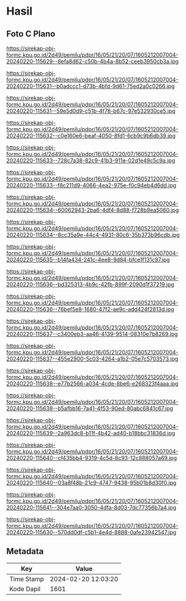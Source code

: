 # Hasil

## Foto C Plano

https://sirekap-obj-formc.kpu.go.id/2d49/pemilu/pdpr/16/05/21/20/07/1605212007004-20240220-115629--8efa8d62-c50b-4b4a-8b52-ceeb3950cb3a.jpg

https://sirekap-obj-formc.kpu.go.id/2d49/pemilu/pdpr/16/05/21/20/07/1605212007004-20240220-115631--b0adccc1-d73b-4bfd-9d61-75ed2a0c0266.jpg

https://sirekap-obj-formc.kpu.go.id/2d49/pemilu/pdpr/16/05/21/20/07/1605212007004-20240220-115631--59e5d0d9-c51b-4f78-b67c-97e532930ce5.jpg

https://sirekap-obj-formc.kpu.go.id/2d49/pemilu/pdpr/16/05/21/20/07/1605212007004-20240220-115632--c0e160e6-beaf-4050-8fd1-6cb9c9b6db39.jpg

https://sirekap-obj-formc.kpu.go.id/2d49/pemilu/pdpr/16/05/21/20/07/1605212007004-20240220-115633--728c7a38-82c9-41b3-911e-02d1e49c5c9a.jpg

https://sirekap-obj-formc.kpu.go.id/2d49/pemilu/pdpr/16/05/21/20/07/1605212007004-20240220-115633--f8c211d9-4066-4ea2-975e-f0c94eb4d6dd.jpg

https://sirekap-obj-formc.kpu.go.id/2d49/pemilu/pdpr/16/05/21/20/07/1605212007004-20240220-115634--60062943-2ba6-4df4-8d88-f728b9ea5060.jpg

https://sirekap-obj-formc.kpu.go.id/2d49/pemilu/pdpr/16/05/21/20/07/1605212007004-20240220-115634--8cc35a9e-44c4-4931-80c6-35b373b96cdb.jpg

https://sirekap-obj-formc.kpu.go.id/2d49/pemilu/pdpr/16/05/21/20/07/1605212007004-20240220-115635--b14fa434-241c-4ee8-9d84-bfce1f131c97.jpg

https://sirekap-obj-formc.kpu.go.id/2d49/pemilu/pdpr/16/05/21/20/07/1605212007004-20240220-115636--bd325313-4b9c-42fb-899f-2090d1f37219.jpg

https://sirekap-obj-formc.kpu.go.id/2d49/pemilu/pdpr/16/05/21/20/07/1605212007004-20240220-115636--76bef5e8-1680-47f2-ae9c-add424f2813d.jpg

https://sirekap-obj-formc.kpu.go.id/2d49/pemilu/pdpr/16/05/21/20/07/1605212007004-20240220-115637--c3400eb3-aa46-4139-9514-08310e7b8269.jpg

https://sirekap-obj-formc.kpu.go.id/2d49/pemilu/pdpr/16/05/21/20/07/1605212007004-20240220-115637--455e2900-5c03-4264-a1b2-05e7c5703573.jpg

https://sirekap-obj-formc.kpu.go.id/2d49/pemilu/pdpr/16/05/21/20/07/1605212007004-20240220-115638--e77b2566-a034-4cde-8be6-e268323f4aaa.jpg

https://sirekap-obj-formc.kpu.go.id/2d49/pemilu/pdpr/16/05/21/20/07/1605212007004-20240220-115638--b5afbb16-7a41-4f53-90ed-80abc6841c67.jpg

https://sirekap-obj-formc.kpu.go.id/2d49/pemilu/pdpr/16/05/21/20/07/1605212007004-20240220-115639--2a963dc8-b11f-4b42-ad40-b18bbc31836d.jpg

https://sirekap-obj-formc.kpu.go.id/2d49/pemilu/pdpr/16/05/21/20/07/1605212007004-20240220-115640--cf435bb4-9319-4c5d-8c93-12c888057a69.jpg

https://sirekap-obj-formc.kpu.go.id/2d49/pemilu/pdpr/16/05/21/20/07/1605212007004-20240220-115640--03a8f48b-21c9-4747-9438-95b01b8d30f0.jpg

https://sirekap-obj-formc.kpu.go.id/2d49/pemilu/pdpr/16/05/21/20/07/1605212007004-20240220-115641--304e7aa0-3050-4dfa-8d03-7dc77356b7a4.jpg

https://sirekap-obj-formc.kpu.go.id/2d49/pemilu/pdpr/16/05/21/20/07/1605212007004-20240220-115630--570dd0df-c5b1-4e4d-8888-0afe23942547.jpg


## Metadata

| Key        | Value               |
| ---------- | ------------------- |
| Time Stamp | 2024-02-20 12:03:20 |
| Kode Dapil | 1601                |



